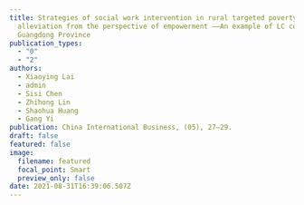 ```yaml
---
title: Strategies of social work intervention in rural targeted poverty
  alleviation from the perspective of empowerment ——An example of LC country in
  Guangdong Province
publication_types:
  - "0"
  - "2"
authors:
  - Xiaoying Lai
  - admin
  - Sisi Chen
  - Zhihong Lin
  - Shaohua Huang
  - Gang Yi
publication: China International Business, (05), 27–29.
draft: false
featured: false
image:
  filename: featured
  focal_point: Smart
  preview_only: false
date: 2021-08-31T16:39:06.507Z
---
```

